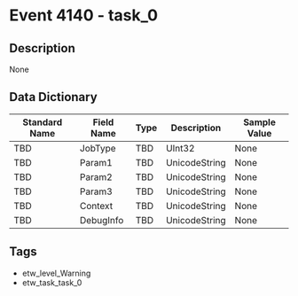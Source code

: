 # Event 4140 - task_0

## Description
None

## Data Dictionary
|Standard Name|Field Name|Type|Description|Sample Value|
|---|---|---|---|---|
|TBD|JobType|TBD|UInt32|None|None|
|TBD|Param1|TBD|UnicodeString|None|None|
|TBD|Param2|TBD|UnicodeString|None|None|
|TBD|Param3|TBD|UnicodeString|None|None|
|TBD|Context|TBD|UnicodeString|None|None|
|TBD|DebugInfo|TBD|UnicodeString|None|None|

## Tags
* etw_level_Warning
* etw_task_task_0
